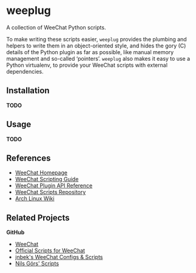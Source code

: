 # weeplug

A collection of WeeChat Python scripts.

To make writing these scripts easier, `weeplug` provides the plumbing and helpers to
write them in an object-oriented style, and hides the gory (C) details of the Python plugin
as far as possible, like manual memory management and so-called ‘pointers’.
`weeplug` also makes it easy to use a Python virtualenv,
to provide your WeeChat scripts with external dependencies.


## Installation

**TODO**


## Usage

**TODO**


## References

 * [WeeChat Homepage](http://weechat.org/)
 * [WeeChat Scripting Guide](http://weechat.org/files/doc/devel/weechat_scripting.en.html)
 * [WeeChat Plugin API Reference](http://weechat.org/files/doc/devel/weechat_plugin_api.en.html)
 * [WeeChat Scripts Repository](http://weechat.org/scripts/)
 * [Arch Linux Wiki](https://wiki.archlinux.org/index.php/WeeChat)


## Related Projects

**GitHub**

 * [WeeChat](https://github.com/weechat/weechat)
 * [Official Scripts for WeeChat](https://github.com/weechat/scripts)
 * [jnbek's WeeChat Configs & Scripts](https://github.com/jnbek/_weechat)
 * [Nils Görs' Scripts](https://github.com/weechatter/weechat-scripts)
